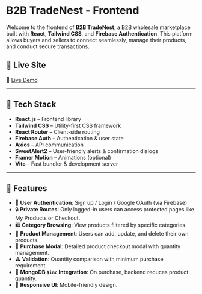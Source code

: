 # B2B TradeNest - Frontend

Welcome to the frontend of **B2B TradeNest**, a B2B wholesale marketplace built with **React**, **Tailwind CSS**, and **Firebase Authentication**. This platform allows buyers and sellers to connect seamlessly, manage their products, and conduct secure transactions.

## 🚀 Live Site

🔗 [Live Demo](https://auth-integration-68034.web.app/)

---

## 🔧 Tech Stack

- **React.js** – Frontend library
- **Tailwind CSS** – Utility-first CSS framework
- **React Router** – Client-side routing
- **Firebase Auth** – Authentication & user state
- **Axios** – API communication
- **SweetAlert2** – User-friendly alerts & confirmation dialogs
- **Framer Motion** – Animations (optional)
- **Vite** – Fast bundler & development server

---

## 🔐 Features

- 🔑 **User Authentication**: Sign up / Login / Google OAuth (via Firebase)
- 🔒 **Private Routes**: Only logged-in users can access protected pages like My Products or Checkout.
- 🛍️ **Category Browsing**: View products filtered by specific categories.
- 🛒 **Product Management**: Users can add, update, and delete their own products.
- 💸 **Purchase Modal**: Detailed product checkout modal with quantity management.
- ⚠️ **Validation**: Quantity comparison with minimum purchase requirement.
- 🧮 **MongoDB `$inc` Integration**: On purchase, backend reduces product quantity.
- 📱 **Responsive UI**: Mobile-friendly design.